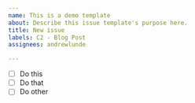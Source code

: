 ```yaml
---
name: This is a demo template
about: Describe this issue template's purpose here.
title: New issue
labels: C2 - Blog Post
assignees: andrewlunde

---
```


- [ ] Do this
 - [ ] Do that
 - [ ] Do other
